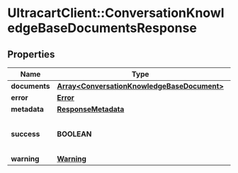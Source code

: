 # UltracartClient::ConversationKnowledgeBaseDocumentsResponse

## Properties
Name | Type | Description | Notes
------------ | ------------- | ------------- | -------------
**documents** | [**Array&lt;ConversationKnowledgeBaseDocument&gt;**](ConversationKnowledgeBaseDocument.md) | documents | [optional] 
**error** | [**Error**](Error.md) |  | [optional] 
**metadata** | [**ResponseMetadata**](ResponseMetadata.md) |  | [optional] 
**success** | **BOOLEAN** | Indicates if API call was successful | [optional] 
**warning** | [**Warning**](Warning.md) |  | [optional] 


